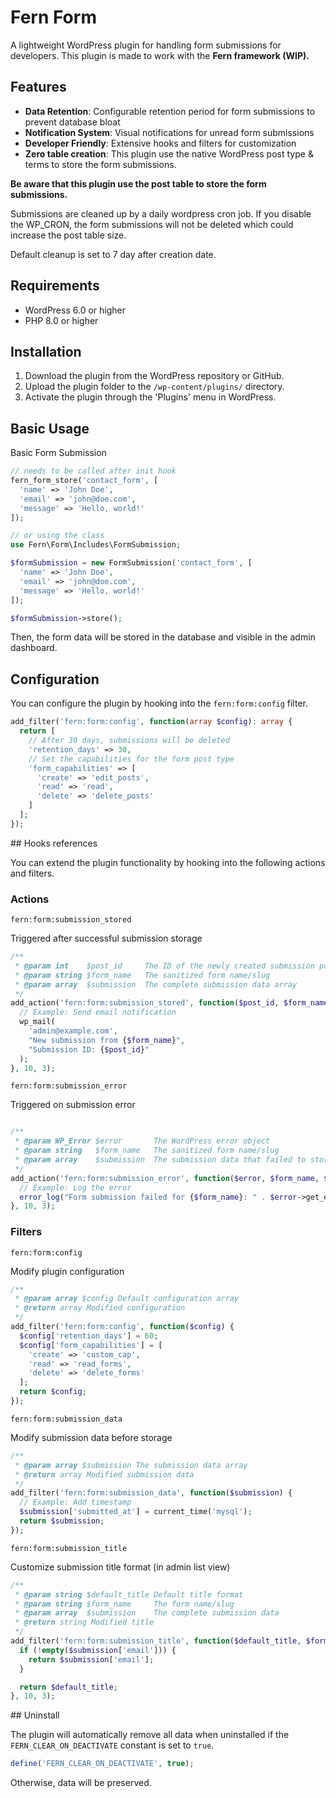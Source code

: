 # Fern Form

A lightweight WordPress plugin for handling form submissions for developers.
This plugin is made to work with the **Fern framework (WIP).**

## Features

- **Data Retention**: Configurable retention period for form submissions to prevent database bloat
- **Notification System**: Visual notifications for unread form submissions
- **Developer Friendly**: Extensive hooks and filters for customization
- **Zero table creation**: This plugin use the native WordPress post type & terms to store the form submissions.

**Be aware that this plugin use the post table to store the form submissions.**

Submissions are cleaned up by a daily wordpress cron job. If you disable the WP_CRON, the form submissions will not be deleted which could increase the post table size.

Default cleanup is set to 7 day after creation date.

## Requirements

- WordPress 6.0 or higher
- PHP 8.0 or higher

## Installation

1. Download the plugin from the WordPress repository or GitHub.
2. Upload the plugin folder to the `/wp-content/plugins/` directory.
3. Activate the plugin through the 'Plugins' menu in WordPress.

## Basic Usage

Basic Form Submission

```php
// needs to be called after init hook
fern_form_store('contact_form', [
  'name' => 'John Doe',
  'email' => 'john@doe.com',
  'message' => 'Hello, world!'
]);

// or using the class
use Fern\Form\Includes\FormSubmission;

$formSubmission = new FormSubmission('contact_form', [
  'name' => 'John Doe',
  'email' => 'john@doe.com',
  'message' => 'Hello, world!'
]);

$formSubmission->store();
```

Then, the form data will be stored in the database and visible in the admin dashboard.

## Configuration

You can configure the plugin by hooking into the `fern:form:config` filter.

```php
add_filter('fern:form:config', function(array $config): array {
  return [
    // After 30 days, submissions will be deleted
    'retention_days' => 30,
    // Set the capabilities for the form post type
    'form_capabilities' => [
      'create' => 'edit_posts',
      'read' => 'read',
      'delete' => 'delete_posts'
    ]
  ];
});
```

## Hooks references

You can extend the plugin functionality by hooking into the following actions and filters.

### Actions

`fern:form:submission_stored`

Triggered after successful submission storage

```php
/**
 * @param int    $post_id     The ID of the newly created submission post
 * @param string $form_name   The sanitized form name/slug
 * @param array  $submission  The complete submission data array
 */
add_action('fern:form:submission_stored', function($post_id, $form_name, $submission) {
  // Example: Send email notification
  wp_mail(
    'admin@example.com',
    "New submission from {$form_name}",
    "Submission ID: {$post_id}"
  );
}, 10, 3);
```

`fern:form:submission_error`

Triggered on submission error

```php

/**
 * @param WP_Error $error       The WordPress error object
 * @param string   $form_name   The sanitized form name/slug
 * @param array    $submission  The submission data that failed to store
 */
add_action('fern:form:submission_error', function($error, $form_name, $submission) {
  // Example: Log the error
  error_log("Form submission failed for {$form_name}: " . $error->get_error_message());
}, 10, 3);
```

### Filters

`fern:form:config`

Modify plugin configuration

```php
/**
 * @param array $config Default configuration array
 * @return array Modified configuration
 */
add_filter('fern:form:config', function($config) {
  $config['retention_days'] = 60;
  $config['form_capabilities'] = [
    'create' => 'custom_cap',
    'read' => 'read_forms',
    'delete' => 'delete_forms'
  ];
  return $config;
});
```

`fern:form:submission_data`

Modify submission data before storage

```php
/**
 * @param array $submission The submission data array
 * @return array Modified submission data
 */
add_filter('fern:form:submission_data', function($submission) {
  // Example: Add timestamp
  $submission['submitted_at'] = current_time('mysql');
  return $submission;
});
```

`fern:form:submission_title`

Customize submission title format (in admin list view)

```php
/**
 * @param string $default_title Default title format
 * @param string $form_name     The form name/slug
 * @param array  $submission    The complete submission data
 * @return string Modified title
 */
add_filter('fern:form:submission_title', function($default_title, $form_name, $submission) {
  if (!empty($submission['email'])) {
    return $submission['email'];
  }

  return $default_title;
}, 10, 3);
```

## Uninstall

The plugin will automatically remove all data when uninstalled if the `FERN_CLEAR_ON_DEACTIVATE` constant is set to `true`.

```php
define('FERN_CLEAR_ON_DEACTIVATE', true);
```

Otherwise, data will be preserved.